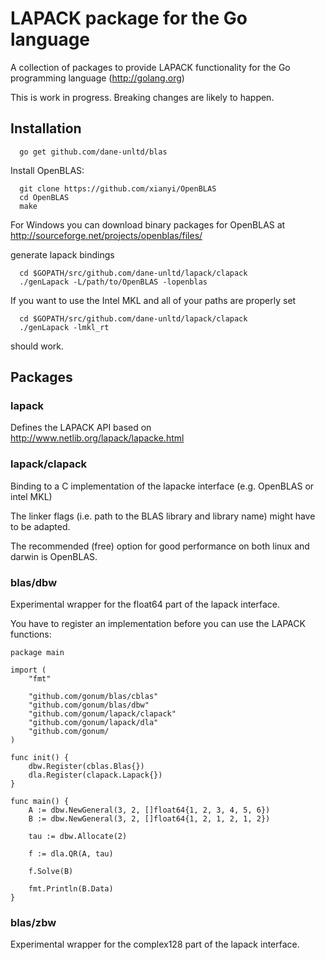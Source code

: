 LAPACK package for the Go language
======

A collection of packages to provide LAPACK functionality for the Go programming
language (http://golang.org)

This is work in progress. Breaking changes are likely to happen.

## Installation 

```
  go get github.com/dane-unltd/blas
```


Install OpenBLAS:
```
  git clone https://github.com/xianyi/OpenBLAS
  cd OpenBLAS
  make
```

For Windows you can download binary packages for OpenBLAS at
http://sourceforge.net/projects/openblas/files/

generate lapack bindings
```
  cd $GOPATH/src/github.com/dane-unltd/lapack/clapack
  ./genLapack -L/path/to/OpenBLAS -lopenblas
```

If you want to use the Intel MKL and all of your paths are properly set
```
  cd $GOPATH/src/github.com/dane-unltd/lapack/clapack
  ./genLapack -lmkl_rt
```
should work.

## Packages

### lapack

Defines the LAPACK API based on http://www.netlib.org/lapack/lapacke.html

### lapack/clapack

Binding to a C implementation of the lapacke interface (e.g. OpenBLAS or intel MKL)

The linker flags (i.e. path to the BLAS library and library name) might have to be adapted.

The recommended (free) option for good performance on both linux and darwin is OpenBLAS.

### blas/dbw

Experimental wrapper for the float64 part of the lapack interface.

You have to register an implementation before you can use the LAPACK functions:

```
package main

import (
	"fmt"

	"github.com/gonum/blas/cblas"
	"github.com/gonum/blas/dbw"
	"github.com/gonum/lapack/clapack"
	"github.com/gonum/lapack/dla"
	"github.com/gonum/
)

func init() {
	dbw.Register(cblas.Blas{})
	dla.Register(clapack.Lapack{})
}

func main() {
	A := dbw.NewGeneral(3, 2, []float64{1, 2, 3, 4, 5, 6})
	B := dbw.NewGeneral(3, 2, []float64{1, 2, 1, 2, 1, 2})

	tau := dbw.Allocate(2)

	f := dla.QR(A, tau)

	f.Solve(B)

	fmt.Println(B.Data)
}
```

### blas/zbw

Experimental wrapper for the complex128 part of the lapack interface.

